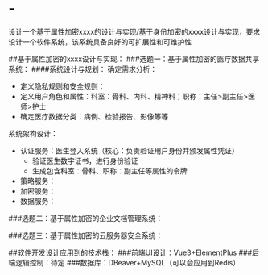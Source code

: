 # -
设计一个基于属性加密xxxx的设计与实现/基于身份加密的xxxx设计与实现，要求设计一个软件系统，该系统具备良好的可扩展性和可维护性

##基于属性加密的xxxx设计与实现：
###选题一：基于属性加密的医疗数据共享系统：
####系统设计与规划：
确定需求分析：
* 定义隐私规则和安全规则：
* 定义用户角色和属性：科室：骨科、内科、精神科；职称：主任>副主任>医师>护士
* 确定医疗数据分类：病例、检验报告、影像等等

系统架构设计：
* 认证服务：医生登入系统（核心：负责验证用户身份并颁发属性凭证）
  * 验证医生数字证书，进行身份验证
  * 生成包含科室：骨科、职称：副主任等属性的令牌
* 策略服务：
* 加密服务：
* 数据服务：
  
###选题二：基于属性加密的企业文档管理系统：


###选题三：基于属性加密的云服务器安全系统：

##软件开发设计应用到的技术栈：
###前端UI设计：Vue3+ElementPlus
###后端逻辑控制：待定
###数据库：DBeaver+MySQL（可以会应用到Redis）
